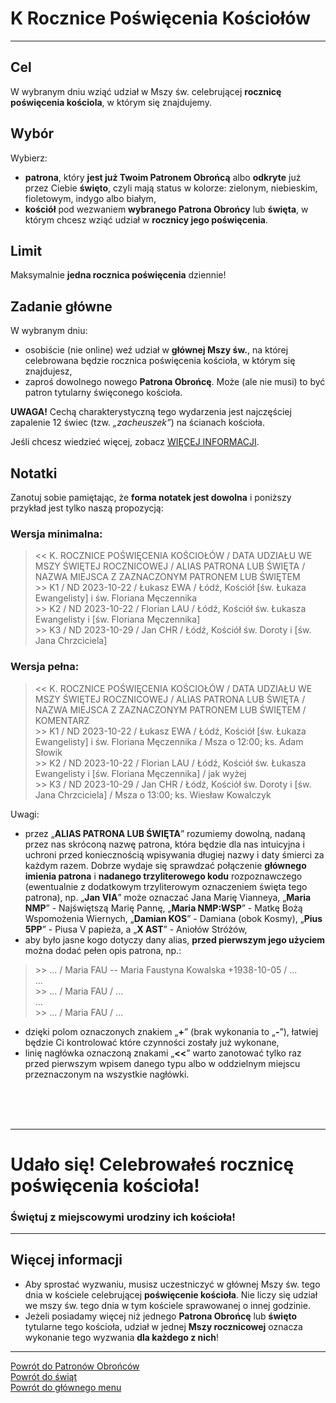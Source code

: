 # <span class="status status-list"><span class="status status-list">K</span> Rocznice Poświęcenia Kościołów</span>
---
## Cel
W <span class="selected-day-info">wybranym dniu</span> wziąć udział w Mszy św. celebrującej **rocznicę poświęcenia kościola**, w którym się znajdujemy.
## Wybór
Wybierz:
- **patrona**, który **jest już Twoim Patronem Obrońcą** albo **odkryte** już przez Ciebie **święto**, czyli mają status w kolorze: <span class="status status-green">zielonym</span>, <span class="status status-blue">niebieskim</span>, <span class="status status-violet">fioletowym</span>, <span class="status status-indigo">indygo</span> albo <span class="status status-white">białym</span>,
- **kościół** pod wezwaniem **wybranego Patrona Obrońcy** lub **święta**, w którym chcesz wziąć udział w **rocznicy jego poświęcenia**.
## Limit
  Maksymalnie **jedna rocznica poświęcenia** dziennie!
## Zadanie główne
W <span class="selected-day-info">wybranym dniu</span>:
- osobiście (nie online) weź udział w **głównej Mszy św.**, na której celebrowana będzie rocznica poświęcenia kościoła, w którym się znajdujesz,
- zaproś dowolnego nowego **Patrona Obrońcę**. Może (ale nie musi) to być patron tytularny święconego kościoła.

**UWAGA!** Cechą charakterystyczną tego wydarzenia jest najczęściej zapalenie 12 świec (tzw. _„zacheuszek”_) na ścianach kościoła.

Jeśli chcesz wiedzieć więcej, zobacz [WIĘCEJ INFORMACJI](#rocznice-poswiecenia-kosciolow-wiecej-informacji).
## Notatki
Zanotuj sobie pamiętając, że **forma notatek jest dowolna** i poniższy przykład jest tylko naszą propozycją:
### Wersja minimalna:
> \<\< K. ROCZNICE POŚWIĘCENIA KOŚCIOŁÓW / DATA UDZIAŁU WE MSZY ŚWIĘTEJ ROCZNICOWEJ / ALIAS PATRONA LUB ŚWIĘTA / NAZWA MIEJSCA Z ZAZNACZONYM PATRONEM LUB ŚWIĘTEM  
> \>\> K1 / ND 2023-10-22 / Łukasz EWA / Łódź, Kościół [św. Łukaza Ewangelisty] i św. Floriana Męczennika  
> \>\> K2 / ND 2023-10-22 / Florian LAU / Łódź, Kościół św. Łukasza Ewangelisty i [św. Floriana Męczennika]  
> \>\> K3 / ND 2023-10-29 / Jan CHR / Łódź, Kościół św. Doroty i [św. Jana Chrzciciela]
### Wersja pełna:
> \<\< K. ROCZNICE POŚWIĘCENIA KOŚCIOŁÓW / DATA UDZIAŁU WE MSZY ŚWIĘTEJ ROCZNICOWEJ / ALIAS PATRONA LUB ŚWIĘTA / NAZWA MIEJSCA Z ZAZNACZONYM PATRONEM LUB ŚWIĘTEM / KOMENTARZ  
> \>\> K1 / ND 2023-10-22 / Łukasz EWA / Łódź, Kościół [św. Łukaza Ewangelisty] i św. Floriana Męczennika / Msza o 12:00; ks. Adam Słowik  
> \>\> K2 / ND 2023-10-22 / Florian LAU / Łódź, Kościół św. Łukasza Ewangelisty i [św. Floriana Męczennika] / jak wyżej  
> \>\> K3 / ND 2023-10-29 / Jan CHR / Łódź, Kościół św. Doroty i [św. Jana Chrzciciela] / Msza o 13:00; ks. Wiesław Kowalczyk

Uwagi:
- przez „**ALIAS PATRONA LUB ŚWIĘTA**” rozumiemy dowolną, nadaną przez nas skróconą nazwę patrona, która będzie dla nas intuicyjna i uchroni przed koniecznością wpisywania długiej nazwy i daty śmierci za każdym razem. Dobrze wydaje się sprawdzać połączenie **głównego imienia patrona** i **nadanego trzyliterowego kodu** rozpoznawczego (ewentualnie z dodatkowym trzyliterowym oznaczeniem święta tego patrona), np. „**Jan VIA**” może oznaczać Jana Marię Vianneya, „**Maria NMP**” - Najświętszą Marię Pannę, „**Maria NMP:WSP**” - Matkę Bożą Wspomożenia Wiernych, „**Damian KOS**” - Damiana (obok Kosmy), „**Pius 5PP**” - Piusa V papieża, a „**X AST**” - Aniołów Stróżów,
- aby było jasne kogo dotyczy dany alias, **przed pierwszym jego użyciem** można dodać pełen opis patrona, np.:
> \>\> ... / Maria FAU -- Maria Faustyna Kowalska +1938-10-05 / ...  
> ...  
> \>\> ... / Maria FAU / ...  
> ...  
> \>\> ... / Maria FAU / ...
- dzięki polom oznaczonych znakiem „**+**” (brak wykonania to „**-**”), łatwiej będzie Ci kontrolować które czynności zostały już wykonane,
- linię nagłówka oznaczoną znakami „**<<**” warto zanotować tylko raz przed pierwszym wpisem danego typu albo w oddzielnym miejscu przeznaczonym na wszystkie nagłówki.
<br />
<br />
<br />

---
# Udało się! Celebrowałeś rocznicę poświęcenia kościoła!
### Świętuj z miejscowymi urodziny ich kościoła!
---

## <span id="rocznice-poswiecenia-kosciolow-wiecej-informacji">Więcej informacji</span>
- Aby sprostać wyzwaniu, musisz uczestniczyć w głównej Mszy św. tego dnia w kościele celebrującej **poświęcenie kościoła**. Nie liczy się udział we mszy św. tego dnia w tym kościele sprawowanej o innej godzinie.
- Jeżeli posiadamy więcej niż jednego **Patrona Obrońcę** lub **święto** tytularne tego kościoła, udział w jednej **Mszy rocznicowej** oznacza wykonanie tego wyzwania **dla każdego z nich**!

---
[Powrót do Patronów Obrońców](patroni_obroncy.md)  
[Powrót do świąt](swieta.md)  
[Powrót do głównego menu](index.md)
